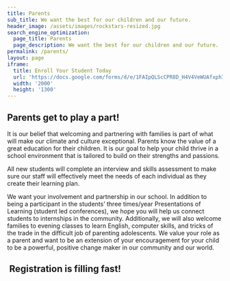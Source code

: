 ```yaml
---
title: Parents
sub_title: We want the best for our children and our future.
header_image: /assets/images/rockstars-resized.jpg
search_engine_optimization:
  page_title: Parents
  page_description: We want the best for our children and our future.
permalink: /parents/
layout: page
iframe:
  title: Enroll Your Student Today
  url: 'https://docs.google.com/forms/d/e/1FAIpQLScCPR8D_H4V4VeWUAfxphIw5wcd5m5x-9D8ho370429LP2Q3A/viewform?embedded=true'
  width: '2000'
  height: '1300'
---
```



## Parents get to play a part!

It is our belief that welcoming and partnering with families is part of what will make our climate and culture exceptional. Parents know the value of a great education for their children. It is our goal to help your child thrive in a school environment that is tailored to build on their strengths and passions.

All new students will complete an interview and skills assessment to make sure our staff will effectively meet the needs of each individual as they create their learning plan.

We want your involvement and partnership in our school. In addition to being a participant in the students’ three times/year Presentations of Learning (student led conferences), we hope you will help us connect students to internships in the community. Additionally, we will also welcome families to evening classes to learn English, computer skills, and tricks of the trade in the difficult job of parenting adolescents. We value your role as a parent and want to be an extension of your encouragement for your child to be a powerful, positive change maker in our community and our world.

## &nbsp;Registration is filling fast!